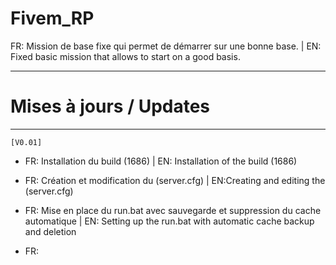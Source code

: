 # Fivem_RP
FR: Mission de base fixe qui permet de démarrer sur une bonne base. | EN: Fixed basic mission that allows to start on a good basis.

-----------------------------------------------------------------

# Mises à jours / Updates

-----------------------------------------------------------------
`[V0.01]`

- FR: Installation du build (1686) | EN: Installation of the build (1686)

- FR: Création et modification du (server.cfg) | EN:Creating and editing the (server.cfg)

- FR: Mise en place du run.bat avec sauvegarde et suppression du cache automatique | EN: Setting up the run.bat with automatic cache backup and deletion

- FR: 
